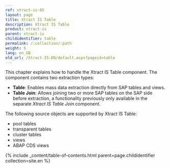 ```yaml
---
ref: xtract-is-05
layout: page
title: Xtract IS Table
description: Xtract IS Table
product: xtract-is
parent: xtract-is
childidentifier: table
permalink: /:collection/:path
weight: 5
lang: en_GB
old_url: /Xtract-IS-EN/default.aspx?pageid=table
---
```


This chapter explains how to handle the Xtract IS Table component. The component contains two extraction types:

- **Table**: Enables mass data extraction directly from SAP tables and views.
- **Table Join**: Allows joining two or more SAP tables on the SAP side before extraction, a functionality previously only available in the separate *Xtract IS Table Join* component. 

The following source objects are supported by Xtract IS Table:

- pool tables
- transparent tables
- cluster tables
- views
- ABAP CDS views

{% include _content/table-of-contents.html parent=page.childidentifier collection=site.en %}